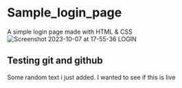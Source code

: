 # Sample_login_page
A simple login page made with HTML &amp; CSS
![Screenshot 2023-10-07 at 17-55-36 LOGIN](https://github.com/Lycan-Xx/Sample_login_page/assets/69519271/5b3c59da-ae49-4806-9adb-a79445249090)

## Testing git and github

Some random text i just added.
    I wanted to see if this is live